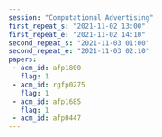 ```yaml
---
session: "Computational Advertising"
first_repeat_s: "2021-11-02 13:00" 
first_repeat_e: "2021-11-02 14:10" 
second_repeat_s: "2021-11-03 01:00" 
second_repeat_e: "2021-11-03 02:10"
papers:
 - acm_id: afp1800
   flag: 1
 - acm_id: rgfp0275
   flag: 1
 - acm_id: afp1685
   flag: 1
 - acm_id: afp0447
---
```

